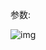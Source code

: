 参数:

![img](https://img-blog.csdn.net/20180711140910653?watermark/2/text/aHR0cHM6Ly9ibG9nLmNzZG4ubmV0L01ldGVvcl9z/font/5a6L5L2T/fontsize/400/fill/I0JBQkFCMA==/dissolve/70)